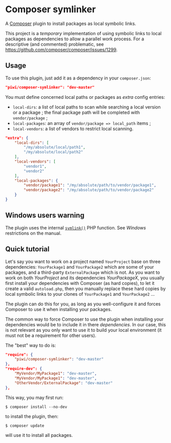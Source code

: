 Composer symlinker
==================

A [Composer](http://getcomposer.org/) plugin to install packages as local symbolic links.

This project is a *temporary* implementation of using symbolic links to local packages as dependencies
to allow a parallel work process. For a descriptive (and commented) problematic, see
<https://github.com/composer/composer/issues/1299>.


Usage
-----

To use this plugin, just add it as a dependency in your `composer.json`:

```json
"piwi/composer-symlinker": "dev-master"
```

You must define concerned local paths or packages as *extra* config entries:

-   `local-dirs`: a list of local paths to scan while searching a local version
    or a package ; the final package path will be completed with `vendor/package` ;
-   `local-packages`: an array of `vendor/package => local_path` items ;
-   `local-vendors`: a list of vendors to restrict local scanning.


```json
"extra": {
    "local-dirs": [
        "/my/absolute/local/path1",
        "/my/absolute/local/path2"
    ],
    "local-vendors": [
        "vendor1",
        "vendor2"
    ],
    "local-packages": {
        "vendor/package1": "/my/absolute/path/to/vendor/package1",
        "vendor/package2": "/my/absolute/path/to/vendor/package2"
    }
}
```


Windows users warning
---------------------

The plugin uses the internal [`symlink()`](http://php.net/symlink) PHP function.
See *Windows* restrictions on the manual.


Quick tutorial
--------------

Let's say you want to work on a project named `YourProject` base on three dependencies:
`YourPackage1` and `YourPackage2` which are some of your packages, and a third-party
`ExternalPackage` which is not. As you want to work on both *YourProject* and its dependencies
*YourPackageX*, you usually first install your dependencies with Composer (as hard copies), to
let it create a valid `autoload.php`, then you manually replace these hard copies by local
symbolic links to your clones of `YourPackage1` and `YourPackage2` ...

The plugin can do this for you, as long as you well-configure it and forces Composer to
use it when installing your packages.

The common way to force Composer to use the plugin when installing your dependencies would
be to include it in there *dependencies*. In our case, this is not relevant as you only
want to use it to build your local environment (it must not be a requirement for other users).

The "best" way to do is:

```json
"require": {
    "piwi/composer-symlinker": "dev-master"
},
"require-dev": {
    "MyVendor/MyPackage1": "dev-master",
    "MyVendor/MyPackage1": "dev-master",
    "OtherVendor/ExternalPackage": "dev-master"
},
```

This way, you may first run:

    $ composer install --no-dev

to install the plugin, then:

    $ composer update

will use it to install all packages.
